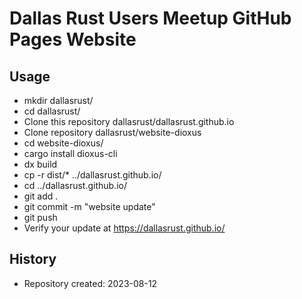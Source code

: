 # Dallas Rust Users Meetup GitHub Pages Website

## Usage

- mkdir dallasrust/
- cd dallasrust/
- Clone this repository dallasrust/dallasrust.github.io
- Clone repository dallasrust/website-dioxus
- cd website-dioxus/
- cargo install dioxus-cli
- dx build
- cp -r dist/* ../dallasrust.github.io/
- cd ../dallasrust.github.io/
- git add .
- git commit -m "website update"
- git push
- Verify your update at https://dallasrust.github.io/

## History

- Repository created: 2023-08-12
